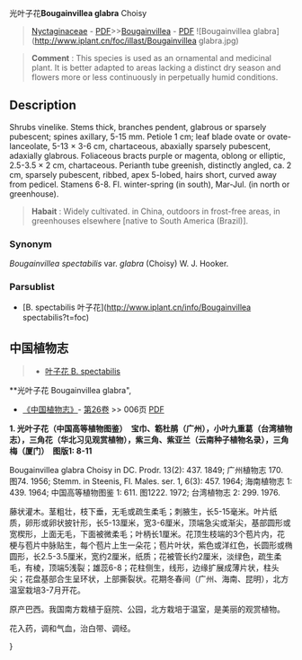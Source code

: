 光叶子花**Bougainvillea glabra** Choisy

> [Nyctaginaceae](http://www.iplant.cn/info/Nyctaginaceae?t=foc) - [PDF](http://www.iplant.cn/foc/pdf/Nyctaginaceae.pdf)>>[Bougainvillea](http://www.iplant.cn/info/Bougainvillea?t=foc) - [PDF](http://www.iplant.cn/foc/pdf/Bougainvillea.pdf)
![Bougainvillea glabra](http://www.iplant.cn/foc/illast/Bougainvillea glabra.jpg)

> **Comment** : 
> This species is used as an ornamental and medicinal plant. It is better adapted to areas lacking a distinct dry season and flowers more or less continuously in perpetually humid conditions.

## Description

Shrubs vinelike. Stems thick, branches pendent, glabrous or sparsely pubescent; spines axillary, 5-15 mm. Petiole 1 cm; leaf blade ovate or ovate-lanceolate, 5-13 × 3-6 cm, chartaceous, abaxially sparsely pubescent, adaxially glabrous. Foliaceous bracts purple or magenta, oblong or elliptic, 2.5-3.5 × 2 cm, chartaceous. Perianth tube greenish, distinctly angled, ca. 2 cm, sparsely pubescent, ribbed, apex 5-lobed, hairs short, curved away from pedicel. Stamens 6-8. Fl. winter-spring (in south), Mar-Jul. (in north or greenhouse).

> **Habait** : 
> Widely cultivated.  in China, outdoors in frost-free areas, in greenhouses elsewhere [native to South America (Brazil)].

### Synonym
*Bougainvillea* *spectabilis* var. *glabra* (Choisy) W. J. Hooker.

### Parsublist

* [B.  spectabilis  叶子花](http://www.iplant.cn/info/Bougainvillea spectabilis?t=foc)

## 中国植物志

> * [叶子花  B.  spectabilis](Bougainvillea-spectabilis-叶子花.md)

**光叶子花 Bougainvillea glabra",

* [《中国植物志》](http://www.iplant.cn/frps)- [第26卷](http://www.iplant.cn/frps/vol/26) >> 006页 [PDF](http://www.iplant.cn/frps/pdf/26/006.pdf)

**1. 光叶子花（中国高等植物图鉴）　宝巾、簕杜鹃（广州），小叶九重葛（台湾植物志），三角花（华北习见观赏植物），紫三角、紫亚兰（云南种子植物名录），三角梅（厦门）　图版1: 8-11**

Bougainvillea glabra Choisy in DC. Prodr. 13(2): 437. 1849; 广州植物志 170. 图74. 1956; Stemm. in Steenis, Fl. Males. ser. 1, 6(3): 457. 1964; 海南植物志 1: 439. 1964; 中国高等植物图鉴 1: 611. 图1222. 1972; 台湾植物志 2: 299. 1976.

藤状灌木。茎粗壮，枝下垂，无毛或疏生柔毛；刺腋生，长5-15毫米。叶片纸质，卵形或卵状披针形，长5-13厘米，宽3-6厘米，顶端急尖或渐尖，基部圆形或宽楔形，上面无毛，下面被微柔毛；叶柄长1厘米。花顶生枝端的3个苞片内，花梗与苞片中脉贴生，每个苞片上生一朵花；苞片叶状，紫色或洋红色，长圆形或椭圆形，长2.5-3.5厘米，宽约2厘米，纸质；花被管长约2厘米，淡绿色，疏生柔毛，有棱，顶端5浅裂；雄蕊6-8；花柱侧生，线形，边缘扩展成薄片状，柱头尖；花盘基部合生呈环状，上部撕裂状。花期冬春间（广州、海南、昆明），北方温室栽培3-7月开花。

原产巴西。我国南方栽植于庭院、公园，北方栽培于温室，是美丽的观赏植物。

花入药，调和气血，治白带、调经。

}